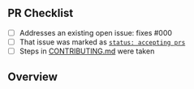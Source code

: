 <!-- 👋 Hi, thanks for sending a PR to notion-rich-text-to-markdown! 🪢
Please fill out all fields below and make sure each item is true and [x] checked.
Otherwise we may not be able to review your PR. -->

## PR Checklist

- [ ] Addresses an existing open issue: fixes #000
- [ ] That issue was marked as [`status: accepting prs`](https://github.com/JoshuaKGoldberg/notion-rich-text-to-markdown/issues?q=is%3Aopen+is%3Aissue+label%3A%22status%3A+accepting+prs%22)
- [ ] Steps in [CONTRIBUTING.md](https://github.com/JoshuaKGoldberg/notion-rich-text-to-markdown/blob/main/.github/CONTRIBUTING.md) were taken

## Overview

<!-- Description of what is changed and how the code change does that. -->
